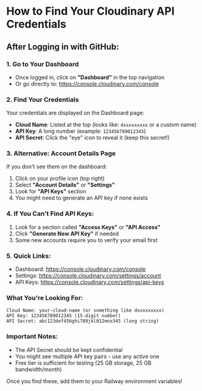# How to Find Your Cloudinary API Credentials

## After Logging in with GitHub:

### 1. Go to Your Dashboard
- Once logged in, click on **"Dashboard"** in the top navigation
- Or go directly to: https://console.cloudinary.com/console

### 2. Find Your Credentials
Your credentials are displayed on the Dashboard page:

- **Cloud Name**: Listed at the top (looks like: `dxxxxxxxxx` or a custom name)
- **API Key**: A long number (example: `123456789012345`)
- **API Secret**: Click the "eye" icon to reveal it (keep this secret!)

### 3. Alternative: Account Details Page
If you don't see them on the dashboard:
1. Click on your profile icon (top right)
2. Select **"Account Details"** or **"Settings"**
3. Look for **"API Keys"** section
4. You might need to generate an API key if none exists

### 4. If You Can't Find API Keys:
1. Look for a section called **"Access Keys"** or **"API Access"**
2. Click **"Generate New API Key"** if needed
3. Some new accounts require you to verify your email first

### 5. Quick Links:
- Dashboard: https://console.cloudinary.com/console
- Settings: https://console.cloudinary.com/settings/account
- API Keys: https://console.cloudinary.com/settings/api-keys

### What You're Looking For:
```
Cloud Name: your-cloud-name (or something like dxxxxxxxxx)
API Key: 123456789012345 (15-digit number)
API Secret: abc123def456ghi789jkl012mno345 (long string)
```

### Important Notes:
- The API Secret should be kept confidential
- You might see multiple API key pairs - use any active one
- Free tier is sufficient for testing (25 GB storage, 25 GB bandwidth/month)

Once you find these, add them to your Railway environment variables!